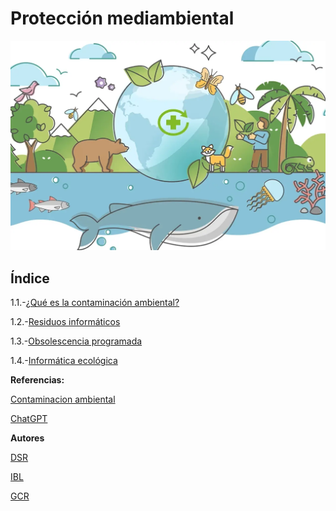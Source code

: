 # Protección mediambiental

![waooooooo](img/no.jpg)

## Índice

1.1.-[¿Qué es la contaminación ambiental?](Contaminacion_ambiental.md)

1.2.-[Residuos informáticos](Residuos_informáticos.md)

1.3.-[Obsolescencia programada](Obsolescencia_programada.md)

1.4.-[Informática ecológica](Informática_ecológica.md)

**Referencias:**

[Contaminacion ambiental](https://ayudaenaccion.org/blog/sostenibilidad/tipos-contaminacion-ambiental/)

[ChatGPT](https://chatgpt.com/)


**Autores**

[DSR](https://github.com/JohnDSil)

[IBL](https://github.com/IvanBL8)

[GCR](https://github.com/Guille98-ASIR)
